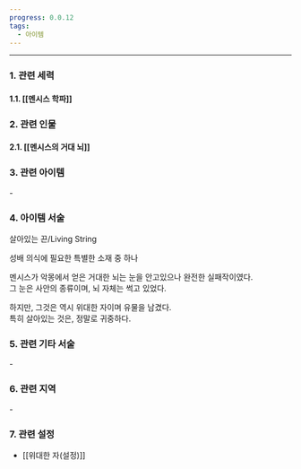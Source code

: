 ```yaml
---
progress: 0.0.12
tags:
  - 아이템
---
```

---
### 1. 관련 세력 
#### 1.1. [[멘시스 학파]]

### 2. 관련 인물
#### 2.1. [[멘시스의 거대 뇌]]

### 3. 관련 아이템
\-


### 4. 아이템 서술
살아있는 끈/Living String

성배 의식에 필요한 특별한 소재 중 하나  
  
멘시스가 악몽에서 얻은 거대한 뇌는 눈을 안고있으나 완전한 실패작이였다.  
그 눈은 사안의 종류이며, 뇌 자체는 썩고 있었다.  
  
하지만, 그것은 역시 위대한 자이며 유물을 남겼다.  
특히 살아있는 것은, 정말로 귀중하다.

### 5. 관련 기타 서술
\-

### 6. 관련 지역
\-
### 7. 관련 설정
- [[위대한 자(설정)]]
